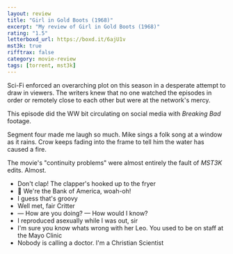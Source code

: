```yaml
---
layout: review
title: "Girl in Gold Boots (1968)"
excerpt: "My review of Girl in Gold Boots (1968)"
rating: "1.5"
letterboxd_url: https://boxd.it/6ajU1v
mst3k: true
rifftrax: false
category: movie-review
tags: [torrent, mst3k]
---
```


Sci-Fi enforced an overarching plot on this season in a desperate attempt to draw in viewers. The writers knew that no one watched the episodes in order or remotely close to each other but were at the network's mercy.

This episode did the WW bit circulating on social media with <i>Breaking Bad</i> footage.

Segment four made me laugh so much. Mike sings a folk song at a window as it rains. Crow keeps fading into the frame to tell him the water has caused a fire.

The movie's "continuity problems" were almost entirely the fault of <i>MST3K</i> edits. Almost.

- Don't clap! The clapper's hooked up to the fryer
- 🎵 We're the Bank of America, woah-oh!
- I guess that's groovy
- Well met, fair Critter
- — How are you doing? — How would I know?
- I reproduced asexually while I was out, sir
- I'm sure you know whats wrong with her Leo. You used to be on staff at the Mayo Clinic
- Nobody is calling a doctor. I'm a Christian Scientist
